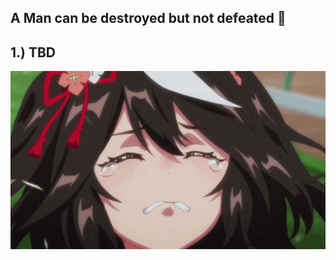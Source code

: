 A Man can be destroyed but not defeated 🌸<br>
---
1.) TBD
---
<img src="./images/iwannacry.gif" alt="fuckthissub" width="600">
